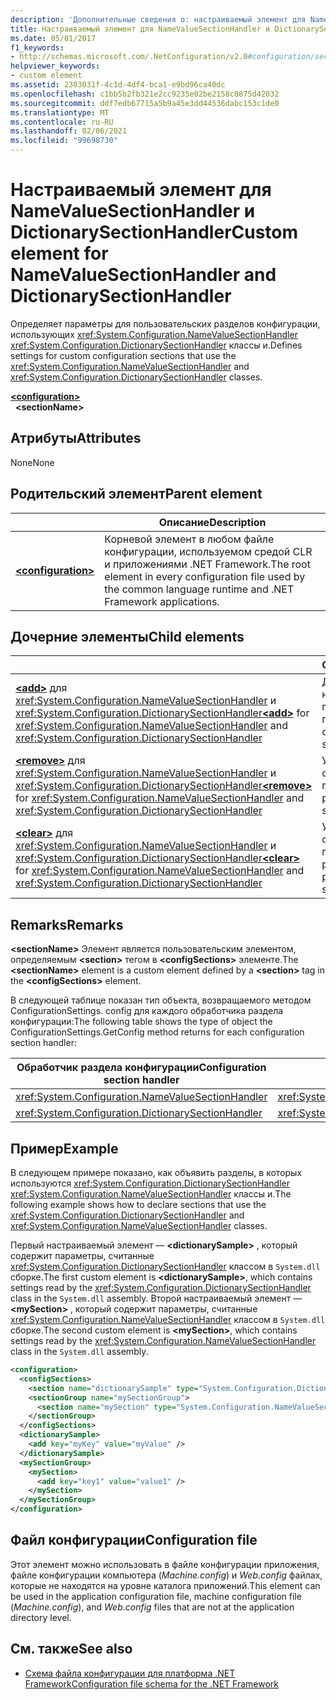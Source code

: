 ```yaml
---
description: 'Дополнительные сведения о: настраиваемый элемент для NameValueSectionHandler и DictionarySectionHandler'
title: Настраиваемый элемент для NameValueSectionHandler и DictionarySectionHandler
ms.date: 05/01/2017
f1_keywords:
- http://schemas.microsoft.com/.NetConfiguration/v2.0#configuration/sectionName
helpviewer_keywords:
- custom element
ms.assetid: 2303031f-4c1d-4df4-bca1-e9bd96ca40dc
ms.openlocfilehash: c1bb5b2fb321e2cc9235e02be2158c0875d42032
ms.sourcegitcommit: ddf7edb67715a5b9a45e3dd44536dabc153c1de0
ms.translationtype: MT
ms.contentlocale: ru-RU
ms.lasthandoff: 02/06/2021
ms.locfileid: "99698730"
---
```

# <a name="custom-element-for-namevaluesectionhandler-and-dictionarysectionhandler"></a><span data-ttu-id="e928e-103">Настраиваемый элемент для NameValueSectionHandler и DictionarySectionHandler</span><span class="sxs-lookup"><span data-stu-id="e928e-103">Custom element for NameValueSectionHandler and DictionarySectionHandler</span></span>

<span data-ttu-id="e928e-104">Определяет параметры для пользовательских разделов конфигурации, использующих <xref:System.Configuration.NameValueSectionHandler> <xref:System.Configuration.DictionarySectionHandler> классы и.</span><span class="sxs-lookup"><span data-stu-id="e928e-104">Defines settings for custom configuration sections that use the <xref:System.Configuration.NameValueSectionHandler> and <xref:System.Configuration.DictionarySectionHandler> classes.</span></span>

[**\<configuration>**](configuration-element.md)\
&nbsp;&nbsp;**\<sectionName>**

## <a name="attributes"></a><span data-ttu-id="e928e-105">Атрибуты</span><span class="sxs-lookup"><span data-stu-id="e928e-105">Attributes</span></span>

<span data-ttu-id="e928e-106">None</span><span class="sxs-lookup"><span data-stu-id="e928e-106">None</span></span>

## <a name="parent-element"></a><span data-ttu-id="e928e-107">Родительский элемент</span><span class="sxs-lookup"><span data-stu-id="e928e-107">Parent element</span></span>

|     | <span data-ttu-id="e928e-108">Описание</span><span class="sxs-lookup"><span data-stu-id="e928e-108">Description</span></span> |
| --- | ----------- |
| [**\<configuration>**](configuration-element.md) | <span data-ttu-id="e928e-109">Корневой элемент в любом файле конфигурации, используемом средой CLR и приложениями .NET Framework.</span><span class="sxs-lookup"><span data-stu-id="e928e-109">The root element in every configuration file used by the common language runtime and .NET Framework applications.</span></span> |

## <a name="child-elements"></a><span data-ttu-id="e928e-110">Дочерние элементы</span><span class="sxs-lookup"><span data-stu-id="e928e-110">Child elements</span></span>

|     | <span data-ttu-id="e928e-111">Описание</span><span class="sxs-lookup"><span data-stu-id="e928e-111">Description</span></span> |
| --- | ----------- |
| <span data-ttu-id="e928e-112">[**\<add>**](add-element-for-custom-2.md) для <xref:System.Configuration.NameValueSectionHandler> и <xref:System.Configuration.DictionarySectionHandler></span><span class="sxs-lookup"><span data-stu-id="e928e-112">[**\<add>**](add-element-for-custom-2.md) for <xref:System.Configuration.NameValueSectionHandler> and <xref:System.Configuration.DictionarySectionHandler></span></span>  | <span data-ttu-id="e928e-113">Добавляет настраиваемые параметры приложения.</span><span class="sxs-lookup"><span data-stu-id="e928e-113">Adds custom application settings.</span></span> |
| <span data-ttu-id="e928e-114">[**\<remove>**](remove-element-for-custom-2.md) для <xref:System.Configuration.NameValueSectionHandler> и <xref:System.Configuration.DictionarySectionHandler></span><span class="sxs-lookup"><span data-stu-id="e928e-114">[**\<remove>**](remove-element-for-custom-2.md) for <xref:System.Configuration.NameValueSectionHandler> and <xref:System.Configuration.DictionarySectionHandler></span></span> | <span data-ttu-id="e928e-115">Удаляет ранее определенный параметр.</span><span class="sxs-lookup"><span data-stu-id="e928e-115">Removes a previously defined setting.</span></span> |
| <span data-ttu-id="e928e-116">[**\<clear>**](clear-element-for-custom-2.md) для <xref:System.Configuration.NameValueSectionHandler> и <xref:System.Configuration.DictionarySectionHandler></span><span class="sxs-lookup"><span data-stu-id="e928e-116">[**\<clear>**](clear-element-for-custom-2.md) for <xref:System.Configuration.NameValueSectionHandler> and <xref:System.Configuration.DictionarySectionHandler></span></span> | <span data-ttu-id="e928e-117">Удаляет все ранее определенные параметры в разделе.</span><span class="sxs-lookup"><span data-stu-id="e928e-117">Clears all previously defined settings in a section.</span></span> |

## <a name="remarks"></a><span data-ttu-id="e928e-118">Remarks</span><span class="sxs-lookup"><span data-stu-id="e928e-118">Remarks</span></span>

<span data-ttu-id="e928e-119">**\<sectionName>** Элемент является пользовательским элементом, определяемым **\<section>** тегом в **\<configSections>** элементе.</span><span class="sxs-lookup"><span data-stu-id="e928e-119">The **\<sectionName>** element is a custom element defined by a **\<section>** tag in the **\<configSections>** element.</span></span>

<span data-ttu-id="e928e-120">В следующей таблице показан тип объекта, возвращаемого методом ConfigurationSettings. config для каждого обработчика раздела конфигурации:</span><span class="sxs-lookup"><span data-stu-id="e928e-120">The following table shows the type of object the ConfigurationSettings.GetConfig method returns for each configuration section handler:</span></span>

| <span data-ttu-id="e928e-121">Обработчик раздела конфигурации</span><span class="sxs-lookup"><span data-stu-id="e928e-121">Configuration section handler</span></span>                        | <span data-ttu-id="e928e-122">Возвращаемый тип</span><span class="sxs-lookup"><span data-stu-id="e928e-122">Return type</span></span>                                                |
| ---------------------------------------------------- | ---------------------------------------------------------- |
| <xref:System.Configuration.NameValueSectionHandler>  | <xref:System.Collections.Specialized.NameValueCollection>  |
| <xref:System.Configuration.DictionarySectionHandler> | <xref:System.Collections.IDictionary>                      |

## <a name="example"></a><span data-ttu-id="e928e-123">Пример</span><span class="sxs-lookup"><span data-stu-id="e928e-123">Example</span></span>

<span data-ttu-id="e928e-124">В следующем примере показано, как объявить разделы, в которых используются <xref:System.Configuration.DictionarySectionHandler> <xref:System.Configuration.NameValueSectionHandler> классы и.</span><span class="sxs-lookup"><span data-stu-id="e928e-124">The following example shows how to declare sections that use the <xref:System.Configuration.DictionarySectionHandler> and <xref:System.Configuration.NameValueSectionHandler> classes.</span></span>

<span data-ttu-id="e928e-125">Первый настраиваемый элемент — **\<dictionarySample>** , который содержит параметры, считанные <xref:System.Configuration.DictionarySectionHandler> классом в `System.dll` сборке.</span><span class="sxs-lookup"><span data-stu-id="e928e-125">The first custom element is **\<dictionarySample>**, which contains settings read by the <xref:System.Configuration.DictionarySectionHandler> class in the `System.dll` assembly.</span></span> <span data-ttu-id="e928e-126">Второй настраиваемый элемент — **\<mySection>** , который содержит параметры, считанные <xref:System.Configuration.NameValueSectionHandler> классом в `System.dll` сборке.</span><span class="sxs-lookup"><span data-stu-id="e928e-126">The second custom element is **\<mySection>**, which contains settings read by the <xref:System.Configuration.NameValueSectionHandler> class in the `System.dll` assembly.</span></span>

```xml
<configuration>
  <configSections>
    <section name="dictionarySample" type="System.Configuration.DictionarySectionHandler,System" />
    <sectionGroup name="mySectionGroup">
      <section name="mySection" type="System.Configuration.NameValueSectionHandler,System" />
    </sectionGroup>
  </configSections>
  <dictionarySample>
    <add key="myKey" value="myValue" />
  </dictionarySample>
  <mySectionGroup>
    <mySection>
      <add key="key1" value="value1" />
    </mySection>
  </mySectionGroup>
</configuration>
```

## <a name="configuration-file"></a><span data-ttu-id="e928e-127">Файл конфигурации</span><span class="sxs-lookup"><span data-stu-id="e928e-127">Configuration file</span></span>

<span data-ttu-id="e928e-128">Этот элемент можно использовать в файле конфигурации приложения, файле конфигурации компьютера (*Machine.config*) и *Web.config* файлах, которые не находятся на уровне каталога приложений.</span><span class="sxs-lookup"><span data-stu-id="e928e-128">This element can be used in the application configuration file, machine configuration file (*Machine.config*), and *Web.config* files that are not at the application directory level.</span></span>

## <a name="see-also"></a><span data-ttu-id="e928e-129">См. также</span><span class="sxs-lookup"><span data-stu-id="e928e-129">See also</span></span>

- [<span data-ttu-id="e928e-130">Схема файла конфигурации для платформа .NET Framework</span><span class="sxs-lookup"><span data-stu-id="e928e-130">Configuration file schema for the .NET Framework</span></span>](index.md)

